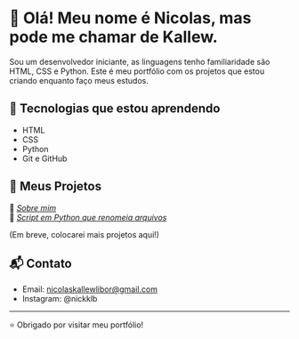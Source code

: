 # 👋 Olá! Meu nome é Nicolas, mas pode me chamar de Kallew.

Sou um desenvolvedor iniciante, as linguagens tenho familiaridade são HTML, CSS e Python. Este é meu portfólio com os projetos que estou criando enquanto faço meus estudos.

## 🧰 Tecnologias que estou aprendendo

- HTML
- CSS
- Python
- Git e GitHub

## 📂 Meus Projetos

🔹 *[Sobre mim](https://kallew123.github.io/site-exemplo/)*  
🔹 *[Script em Python que renomeia arquivos](https://github.com/seuusuario/nome-do-projeto)*

(Em breve, colocarei mais projetos aqui!)

## 📬 Contato

- Email: nicolaskallewlibor@gmail.com
- Instagram: @nickklb

---

⭐ Obrigado por visitar meu portfólio!
